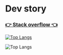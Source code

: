# Dev story

### <a href="https://stackoverflow.com/users/6462382/elhoucine-ayoub">👉  Stack overflow  👈</a>


[![Top Langs](https://github-readme-stats.vercel.app/api/top-langs/?username=ayoubElhoucine)](https://github.com/ayoubElhoucine/github-readme-stats&langs_count=3)


![Top Langs](https://awesome-github-stats.azurewebsites.net/user-stats/ayoubElhoucine?show_icons=true&cardType=github)
